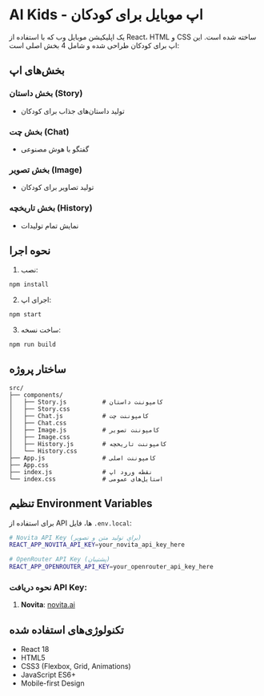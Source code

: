 # AI Kids - اپ موبایل برای کودکان

یک اپلیکیشن موبایل وب که با استفاده از React، HTML و CSS ساخته شده است. این اپ برای کودکان طراحی شده و شامل 4 بخش اصلی است:

## بخش‌های اپ

###  بخش داستان (Story)
- تولید داستان‌های جذاب برای کودکان
###  بخش چت (Chat)
- گفتگو با هوش مصنوعی
### بخش تصویر (Image)
- تولید تصاویر برای کودکان
### بخش تاریخچه (History)
- نمایش تمام تولیدات



## نحوه اجرا

1. نصب:
```bash
npm install
```

2. اجرای اپ:
```bash
npm start
```

3. ساخت نسخه:
```bash
npm run build
```

## ساختار پروژه

```
src/
├── components/
│   ├── Story.js          # کامپوننت داستان
│   ├── Story.css
│   ├── Chat.js           # کامپوننت چت
│   ├── Chat.css
│   ├── Image.js          # کامپوننت تصویر
│   ├── Image.css
│   ├── History.js        # کامپوننت تاریخچه
│   └── History.css
├── App.js                # کامپوننت اصلی
├── App.css
├── index.js              # نقطه ورود اپ
└── index.css             # استایل‌های عمومی
```

## تنظیم Environment Variables

برای استفاده از API ها، فایل `.env.local`:

```bash
# Novita API Key (برای تولید متن و تصویر)
REACT_APP_NOVITA_API_KEY=your_novita_api_key_here

# OpenRouter API Key (پشتیبان)
REACT_APP_OPENROUTER_API_KEY=your_openrouter_api_key_here
```

### نحوه دریافت API Key:
1. **Novita**: [novita.ai](https://novita.ai)


## تکنولوژی‌های استفاده شده

- React 18
- HTML5
- CSS3 (Flexbox, Grid, Animations)
- JavaScript ES6+
- Mobile-first Design
